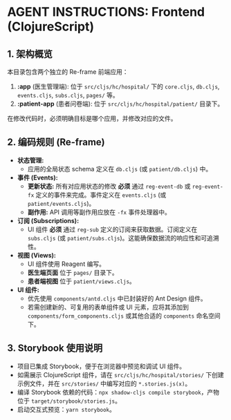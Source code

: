 # AGENT INSTRUCTIONS: Frontend (ClojureScript)

## 1. 架构概览

本目录包含两个独立的 Re-frame 前端应用：

1.  **:app** (医生管理端): 位于 `src/cljs/hc/hospital/` 下的 `core.cljs`, `db.cljs`, `events.cljs`, `subs.cljs`, `pages/` 等。
2.  **:patient-app** (患者问卷端): 位于 `src/cljs/hc/hospital/patient/` 目录下。

在修改代码时，必须明确目标是哪个应用，并修改对应的文件。

## 2. 编码规则 (Re-frame)

- **状态管理:**
    - 应用的全局状态 schema 定义在 `db.cljs` (或 `patient/db.cljs`) 中。
- **事件 (Events):**
    - **更新状态:** 所有对应用状态的修改 **必须** 通过 `reg-event-db` 或 `reg-event-fx` 定义的事件来完成。事件定义在 `events.cljs` (或 `patient/events.cljs`)。
    - **副作用:** API 调用等副作用应放在 `-fx` 事件处理器中。
- **订阅 (Subscriptions):**
    - UI 组件 **必须** 通过 `reg-sub` 定义的订阅来获取数据。订阅定义在 `subs.cljs` (或 `patient/subs.cljs`)。这能确保数据流的响应性和可追溯性。
- **视图 (Views):**
    - UI 组件使用 Reagent 编写。
    - **医生端页面** 位于 `pages/` 目录下。
    - **患者端视图** 位于 `patient/views.cljs`。
- **UI 组件:**
    - 优先使用 `components/antd.cljs` 中已封装好的 Ant Design 组件。
    - 若需创建新的、可复用的表单组件或 UI 元素，应将其添加到 `components/form_components.cljs` 或其他合适的 `components` 命名空间下。

## 3. Storybook 使用说明

- 项目已集成 Storybook，便于在浏览器中预览和调试 UI 组件。
- 如需展示 ClojureScript 组件，请在 `src/cljs/hc/hospital/stories/` 下创建示例文件，并在 `src/stories/` 中编写对应的 `*.stories.js(x)`。
- 编译 Storybook 依赖的代码：`npx shadow-cljs compile storybook`，产物位于 `target/storybook/stories.js`。
- 启动交互式预览：`yarn storybook`。
